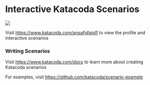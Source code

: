 # Interactive Katacoda Scenarios

[![](http://shields.katacoda.com/katacoda/ansafjdlajsfl/count.svg)](https://www.katacoda.com/ansafjdlajsfl "Get your profile on Katacoda.com")

Visit https://www.katacoda.com/ansafjdlajsfl to view the profile and interactive scenarios

### Writing Scenarios
Visit https://www.katacoda.com/docs to learn more about creating Katacoda scenarios

For examples, visit https://github.com/katacoda/scenario-example
